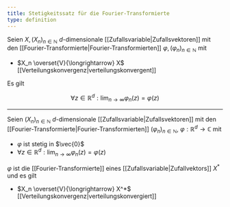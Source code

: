 ```yaml
---
title: Stetigkeitssatz für die Fourier-Transformierte
type: definition
---
```


Seien $X, (X_n)_{n \in \mathbb{N}}$ $d$-dimensionale [[Zufallsvariable|Zufallsvektoren]] mit den [[Fourier-Transformierte|Fourier-Transformierten]] $\varphi, (\varphi_n)_{n \in \mathbb{N}}$ mit
- $X_n \overset{V}{\longrightarrow} X$ [[Verteilungskonvergenz|verteilungskonvergent]]

Es gilt

$$
	\forall z \in \mathbb{R}^d : \lim_{n \to \infty} \varphi_n(z) = \varphi(z)
$$

---

Seien $(X_n)_{n \in \mathbb{N}}$ $d$-dimensionale [[Zufallsvariable|Zufallsvektoren]] mit den [[Fourier-Transformierte|Fourier-Transformierten]] $(\varphi_n)_{n \in \mathbb{N}}$, $\varphi : \mathbb{R}^d \to \mathbb{C}$ mit
- $\varphi$ ist stetig in $\vec{0}$
- $\forall z \in \mathbb{R}^d : \lim_{n \to \infty} \varphi_n(z) = \varphi(z)$

$\varphi$ ist die [[Fourier-Transformierte]] eines [[Zufallsvariable|Zufallvektors]] $X^*$ und es gilt
- $X_n \overset{V}{\longrightarrow} X^*$ [[Verteilungskonvergenz|verteilungskonvergiert]]